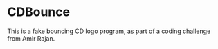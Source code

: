 # CDBounce
This is a fake bouncing CD logo program, as part of a coding challenge from  Amir Rajan.
